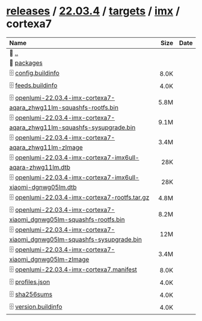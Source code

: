 ---
---

# [releases](/releases/) / [22.03.4](/releases/22.03.4/) / [targets](/releases/22.03.4/targets/) / [imx](/releases/22.03.4/targets/imx/) / cortexa7


| Name | Size | Date |
|:---|---:|---|
| 📁 [..](../) | | |
| 📁 [packages](packages) | | |
| 🗄️ [config.buildinfo](./config.buildinfo) | 8.0K | |
| 🗄️ [feeds.buildinfo](./feeds.buildinfo) | 4.0K | |
| 🗄️ [openlumi-22.03.4-imx-cortexa7-aqara_zhwg11lm-squashfs-rootfs.bin](./openlumi-22.03.4-imx-cortexa7-aqara_zhwg11lm-squashfs-rootfs.bin) | 5.8M | |
| 🗄️ [openlumi-22.03.4-imx-cortexa7-aqara_zhwg11lm-squashfs-sysupgrade.bin](./openlumi-22.03.4-imx-cortexa7-aqara_zhwg11lm-squashfs-sysupgrade.bin) | 9.1M | |
| 🗄️ [openlumi-22.03.4-imx-cortexa7-aqara_zhwg11lm-zImage](./openlumi-22.03.4-imx-cortexa7-aqara_zhwg11lm-zImage) | 3.4M | |
| 🗄️ [openlumi-22.03.4-imx-cortexa7-imx6ull-aqara-zhwg11lm.dtb](./openlumi-22.03.4-imx-cortexa7-imx6ull-aqara-zhwg11lm.dtb) | 28K | |
| 🗄️ [openlumi-22.03.4-imx-cortexa7-imx6ull-xiaomi-dgnwg05lm.dtb](./openlumi-22.03.4-imx-cortexa7-imx6ull-xiaomi-dgnwg05lm.dtb) | 28K | |
| 🗄️ [openlumi-22.03.4-imx-cortexa7-rootfs.tar.gz](./openlumi-22.03.4-imx-cortexa7-rootfs.tar.gz) | 4.8M | |
| 🗄️ [openlumi-22.03.4-imx-cortexa7-xiaomi_dgnwg05lm-squashfs-rootfs.bin](./openlumi-22.03.4-imx-cortexa7-xiaomi_dgnwg05lm-squashfs-rootfs.bin) | 8.2M | |
| 🗄️ [openlumi-22.03.4-imx-cortexa7-xiaomi_dgnwg05lm-squashfs-sysupgrade.bin](./openlumi-22.03.4-imx-cortexa7-xiaomi_dgnwg05lm-squashfs-sysupgrade.bin) | 12M | |
| 🗄️ [openlumi-22.03.4-imx-cortexa7-xiaomi_dgnwg05lm-zImage](./openlumi-22.03.4-imx-cortexa7-xiaomi_dgnwg05lm-zImage) | 3.4M | |
| 🗄️ [openlumi-22.03.4-imx-cortexa7.manifest](./openlumi-22.03.4-imx-cortexa7.manifest) | 8.0K | |
| 🗄️ [profiles.json](./profiles.json) | 4.0K | |
| 🗄️ [sha256sums](./sha256sums) | 4.0K | |
| 🗄️ [version.buildinfo](./version.buildinfo) | 4.0K | |


